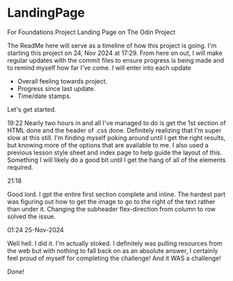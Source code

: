 # LandingPage
For Foundations Project Landing Page on The Odin Project

The ReadMe here will serve as a timeline of how this project is going.
I'm starting this project on 24, Nov 2024 at 17:29. 
From here on out, I will make regular updates with the commit files to ensure progress is being made and to remind myself how far I've come.
I will enter into each update
 - Overall feeling towards project.
 - Progress since last update.
 - Time/date stamps.

Let's get started.

19:22
Nearly two hours in and all I've managed to do is get the 1st section of HTML done and the header of .css done. Definitely realizing that I'm super slow at this still. I'm finding myself poking around until I get the right results, but knowing more of the options that are available to me. I also used a previous lesson style sheet and index page to help guide the layout of this. Something I will likely do a good bit until I get the hang of all of the elements required. 

21:18

Good lord. I gpt the entire first section complete and inline. The hardest part was figuring out how to get the image to go to the right of the text rather than under it. Changing the subheader flex-direction from column to row solved the issue.

01:24 25-Nov-2024

Well hell. I did it. I'm actually stoked. I definitely was pulling resources from the web but with nothing to fall back on as an absolute answer, I certainly feel proud of myself for completing the challenge! And it WAS a challenge! 

Done!